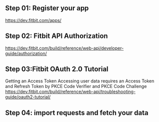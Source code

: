 ## Step 01: Register your app
https://dev.fitbit.com/apps/

## Step 02: Fitbit API Authorization
https://dev.fitbit.com/build/reference/web-api/developer-guide/authorization/

## Step 03:Fitbit OAuth 2.0 Tutorial
Getting an Access Token
Accessing user data requires an Access Token and Refresh Token by PKCE Code Verifier and PKCE Code Challenge
https://dev.fitbit.com/build/reference/web-api/troubleshooting-guide/oauth2-tutorial/

## Step 04: import requests and fetch your data